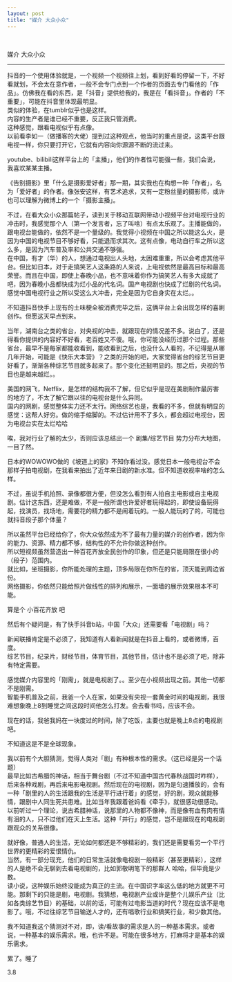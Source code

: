 ```yaml
---
layout: post
title: "媒介 大众小众"
---
```


  
&nbsp;
&nbsp;



媒介 大众小众

------------------------

抖音的一个使用体验就是，一个视频一个视频往上划，看到好看的停留一下，不好看就划，不会太在意作者，一般不会专门点到一个作者的页面去专门看他的「作品」。仿佛我在看的东西，是「抖音」提供给我的，我是在「看抖音」。作者的「不重要」，可能在抖音里体现最明显。
<br>类似的体验，在tumblr似乎也是这样。
<br>内容的生产者是谁已经不重要，反正我只管消费。
<br>这种感觉，跟看电视似乎有点像。
<br>以前看李如一（做播客的大佬）提到过这种观点，他当时的重点是说，这类平台跟电视一样，你只要打开它，它就有内容向你源源不断的流过来。

youtube、bilibili这样平台上的「主播」，他们的作者性可能强一些，我们会说，我喜欢某某主播。

《告别摄影》里「什么是摄影爱好者」那一期，其实我也在构想一种「作者」，名为「爱好者」的作者。像张安这样，有艺术追求，又有一定粉丝量的摄影师，或许也可以理解为微博上的一个「摄影主播」。

不过，在看大众小众那篇帖子，读到关于移动互联网带动小视频平台对电视行业的冲击时，我感觉那个人（第一个发言者，忘了叫啥）有点太乐观了。主播能做的，跟电视台能做的，依然不是一个量级的。我觉得小视频在中国之所以能这么火，是因为中国的电视节目不够好看，只能退而求其次。这有点像，电动自行车之所以这么多，是因为汽车普及率和公共交通不够强。
<br>在中国，有才（华）的人，想通过电视出人头地，太困难重重，所以会考虑其他平台。但比如日本，对于走搞笑艺人这条路的人来说，上电视依然是最高目标和最高荣誉。而且在中国，即使上春晚小品，也不意味着你作为搞笑艺人有多大成就了吧，因为春晚小品都快成为烂小品的代名词。国产电视剧也快成了烂剧的代名词。感觉中国电视行业之所以受这么大冲击，完全是因为它自身实在太烂。。

不知道抖音快手上现有的土味梗全被消费完毕之后，这俩平台上会出现怎样的喜剧创作。但愿这天早点到来。

当年，湖南台之类的省台，对央视的冲击，就跟现在的情况差不多。说白了，还是得看你提供的内容好不好看，老百姓又不傻。哦，你可能没经历过那个过程。那些省台，最早不是每家都能收看到，能收看到之后，也没什么人看的，不记得是从哪几年开始，可能是《快乐大本营》？之类的开始的吧，大家觉得省台的综艺节目更好看了，渐渐各种综艺节目就多起来了。那个变化还挺明显的。那之后，央视的节目也是越来越烂。。

美国的网飞，Netflix，是怎样的结构我不了解，但它似乎是现在美剧制作最厉害的地方了，不太了解它跟以往的电视台是什么异同。
<br>国内的网剧，感觉整体实力还不太行。网络综艺也是，我看的不多，但就有明显的感觉：这帮人好穷。做的缩手缩脚的。不过估计用不了多久，都会超过电视台，因为电视台实在太烂哈哈

唉，我对行业了解的太少，否则应该总结出一个 剧集/综艺节目 势力分布大地图，一目了然。

日本的WOWOWO做的《坡道上的家》不知你看过没。感觉日本一般电视台不会那样子拍电视剧，在我看来拍出了近年来日剧的新水准。但不知道收视率啥的怎么样。

不过，虽说手机拍照、录像都很方便，但没怎么看到有人拍自主电影或自主电视剧。估计这东西，还是难做，不是一般所谓也许爱好者玩得起的，即使设备玩得起，找演员，找场地，需要花的精力都不是闹着玩的。一般人能玩的了的，可能也就抖音段子那个体量？

所以虽然平台已经给你了，你大众依然成为不了最有力量的媒介的创作者，因为你的能力、资源、精力都不够，结构性的不允许你做这种创作。
<br>所以短视频虽然营造出一种百花齐放全民创作的印象，但还是只能局限在很小的（段子）范围内。
<br>就比如，坐班摄影，你所能处理的主题，顶多局限在你所在的省，顶天能到周边省份。
<br>网络摄影，你依然只能给照片做线性的排列和展示，一面墙的展示效果根本不可能。

算是个 小百花齐放 吧

然后有个疑问是，有了快手抖音b站，中国「大众」还需要看「电视剧」吗？

新闻联播肯定是不必须了，我知道有人看新闻就是在抖音上看的，或者微博，百度。
<br>综艺节目，纪录片，财经节目，体育节目，其他节目，估计也不是必须了吧，除非有特定需要。

感觉媒介内容里的「刚需」，就是电视剧了。。至少在小视频出现之前。其他一切都不是刚需。
<br>智能手机普及之前，我爸一个人在家，如果没有央视一套黄金时间的电视剧，我很难想象晚上8到睡觉之间这段时间他怎么打发。会去看书吗，应该不会。

现在的话，我爸我妈在一块度过的时间，除了吃饭，主要也就是晚上8点的电视剧吧。

不知道这是不是全球现象。

我以前有个大胆猜测，觉得人类对「剧」有种根本性的需求。（这已经是另一个话题）
<br>最早比如古希腊的神话，相当于舞台剧（不过不知道中国古代春秋战国时咋样），后来各种戏剧，再后来电影电视剧。然后现在的电视剧，因为是匀速播放的，会有一种「剧里的人的生活跟我的生活是平行进行着」的感觉，好的剧，观众就能移情，跟剧中人同生死共患难。比如当年我跟着爸妈看《牵手》，就很感动很感动。
<br>以前听过一个理论，说古希腊神话，说那里的人物都不像神，而是像有血有肉有情有泪的人，只不过他们在天上生活。这种「并行」的感觉，岂不是跟现在的电视剧跟观众的关系很像。

就好像，普通人的生活，无论如何都还是不够精彩的，我们还是需要看另一个平行世界的更精彩的爱恨情仇。
<br>当然，有一部分现充，他们的日常生活就像电视剧一般精彩（甚至更精彩），这样的人是绝不会无聊到去看电视剧的，比如郭敬明笔下的那群人 哈哈，但毕竟是少数。
<br>读小说，这种娱乐始终没能成为真正的主流。在中国识字率这么低的地方就更不可能。那剩下的只能是剧，电视剧。我猜想，电视剧产业或许是整个儿娱乐产业（比如各类综艺节目）的基础，以前的话，可能有过电影当道的时代？现在应该不是电影了。哦，不过往综艺节目输送人才的，还有唱歌行业和搞笑行业，和少数其他。

我不知道我这个猜测对不对，即，读/看故事的需求是人的一种基本需求。或者说，一种基本的娱乐需求。哦，也许不是。可能在很多地方，打麻将才是基本的娱乐需求。

累了。睡了



3.8